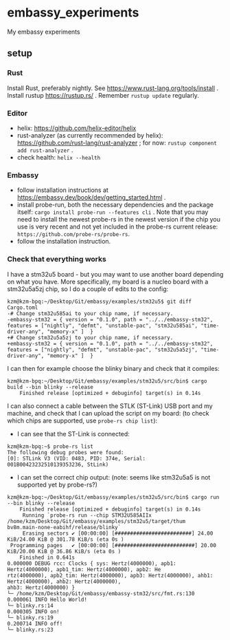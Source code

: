 # embassy_experiments

My embassy experiments

## setup

### Rust

Install Rust, preferably nightly. See https://www.rust-lang.org/tools/install . Install rustup https://rustup.rs/ . Remember ```rustup update``` regularly.

### Editor

- helix: https://github.com/helix-editor/helix
- rust-analyzer (as currently recommended by helix): https://github.com/rust-lang/rust-analyzer ; for now: ```rustup component add rust-analyzer``` .
- check health: ```helix --health```

### Embassy

- follow installation instructions at https://embassy.dev/book/dev/getting_started.html .
- install probe-run, both the necessary dependencies and the package itself: ```cargo install probe-run --features cli``` . Note that you may need to install the newest probe-rs in the newest version if the chip you use is very recent and not yet included in the probe-rs current release: ```https://github.com/probe-rs/probe-rs```.
- follow the installation instruction.

### Check that everything works

I have a stm32u5 board - but you may want to use another board depending on what you have. More specifically, my board is a nucleo board with a stm32u5a5zj chip, so I do a couple of edits to the config:

```
kzm@kzm-bpq:~/Desktop/Git/embassy/examples/stm32u5$ git diff Cargo.toml
-# Change stm32u585ai to your chip name, if necessary.
-embassy-stm32 = { version = "0.1.0", path = "../../embassy-stm32", features = ["nightly", "defmt", "unstable-pac", "stm32u585ai", "time-driver-any", "memory-x" ]  }
+# Change stm32u5a5zj to your chip name, if necessary.
+embassy-stm32 = { version = "0.1.0", path = "../../embassy-stm32", features = ["nightly", "defmt", "unstable-pac", "stm32u5a5zj", "time-driver-any", "memory-x" ]  }
```

I can then for example choose the blinky binary and check that it compiles:

```
kzm@kzm-bpq:~/Desktop/Git/embassy/examples/stm32u5/src/bin$ cargo build --bin blinky --release
    Finished release [optimized + debuginfo] target(s) in 0.14s
```

I can also connect a cable between the STLK (ST-Link) USB port and my machine, and check that I can upload the script on my board: (to check which chips are supported, use ```probe-rs chip list```):

- I can see that the ST-Link is connected:

```
kzm@kzm-bpq:~$ probe-rs list
The following debug probes were found:
[0]: STLink V3 (VID: 0483, PID: 374e, Serial: 001B00423232510139353236, StLink)
```

- I can set the correct chip output: (note: seems like stm32u5a5 is not supported yet by probe-rs?)

```
kzm@kzm-bpq:~/Desktop/Git/embassy/examples/stm32u5/src/bin$ cargo run --bin blinky --release
    Finished release [optimized + debuginfo] target(s) in 0.14s
     Running `probe-rs run --chip STM32U585AIIx /home/kzm/Desktop/Git/embassy/examples/stm32u5/target/thum
bv8m.main-none-eabihf/release/blinky`
     Erasing sectors ✔ [00:00:00] [#########################] 24.00 KiB/24.00 KiB @ 301.78 KiB/s (eta 0s )
 Programming pages   ✔ [00:00:00] [##########################] 20.00 KiB/20.00 KiB @ 36.86 KiB/s (eta 0s )
    Finished in 0.641s
0.000000 DEBUG rcc: Clocks { sys: Hertz(4000000), apb1: Hertz(4000000), apb1_tim: Hertz(4000000), apb2: He
rtz(4000000), apb2_tim: Hertz(4000000), apb3: Hertz(4000000), ahb1: Hertz(4000000), ahb2: Hertz(4000000), 
ahb3: Hertz(4000000) }
└─ /home/kzm/Desktop/Git/embassy/embassy-stm32/src/fmt.rs:130
0.000061 INFO Hello World!
└─ blinky.rs:14   
0.000305 INFO on! 
└─ blinky.rs:19   
0.200714 INFO off!
└─ blinky.rs:23    
```

